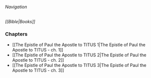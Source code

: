 ###### Navigation
*[[Bible|Books]]*

### Chapters
- [[The Epistle of Paul the Apostle to TITUS 1|The Epistle of Paul the Apostle to TITUS - ch. 1]]
- [[The Epistle of Paul the Apostle to TITUS 2|The Epistle of Paul the Apostle to TITUS - ch. 2]]
- [[The Epistle of Paul the Apostle to TITUS 3|The Epistle of Paul the Apostle to TITUS - ch. 3]]
